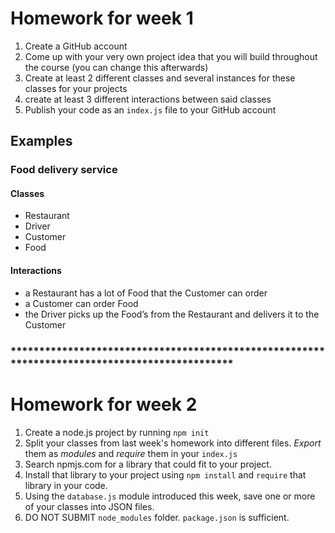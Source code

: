 # Homework for week 1

1) Create a GitHub account
2) Come up with your very own project idea that you will build throughout the course (you can change this afterwards)
3) Create at least 2 different classes and several instances for these classes for your projects
4) create at least 3 different interactions between said classes
5) Publish your code as an `index.js` file to your GitHub account

## Examples
### Food delivery service
#### Classes
- Restaurant
- Driver
- Customer
- Food

#### Interactions
- a Restaurant has a lot of Food that the Customer can order
- a Customer can order Food
- the Driver picks up the Food’s from the Restaurant and delivers it to the Customer


### **********************************************************************************************

# Homework for week 2

1) Create a node.js project by running `npm init`
2) Split your classes from last week's homework into different files. *Export* them as *modules* and *require* them in your `index.js`
3) Search npmjs.com for a library that could fit to your project.
4) Install that library to your project using `npm install` and `require` that library in your code.
5) Using the `database.js` module introduced this week, save one or more of your classes into JSON files.
6) DO NOT SUBMIT `node_modules` folder. `package.json` is sufficient.
